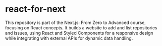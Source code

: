 # react-for-next
This repository is part of the Next.js: From Zero to Advanced course, focusing on React concepts. It builds a website to add and list repositories and issues, using React and Styled Components for a responsive design while integrating with external APIs for dynamic data handling.
